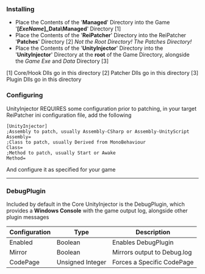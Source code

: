 ### Installing

* Place the Contents of the '**Managed**' Directory into the Game '**[*ExeName*]_Data\Managed**' Directory [1]
* Place the Contents of the '**ReiPatcher**' Directory into the ReiPatcher '**Patches**' Directory [2]
  *Not the Root Directory! The Patches Directory!*
* Place the Contents of the '**UnityInjector**' Directory into the '**UnityInjector**' Directory at the **root** of the Game Directory, alongside the *Game Exe* and *Data* Directory [3]

[1] Core/Hook Dlls go in this directory
[2] Patcher Dlls go in this directory
[3] Plugin Dlls go in this directory

### Configuring

UnityInjector REQUIRES some configuration prior to patching, in your target ReiPatcher ini configuration file, add the following

    [UnityInjector]
    ;Assembly to patch, usually Assembly-CSharp or Assembly-UnityScript
    Assembly=
    ;Class to patch, usually Derived from MonoBehaviour
    Class=
    ;Method to patch, usually Start or Awake
    Method=

And configure it as specified for your game

---
### DebugPlugin

Included by default in the Core UnityInjector is the DebugPlugin, which provides a **Windows Console** with the game output log, alongside other plugin messages

|Configuration |Type             |Description                 |
|--------------|-----------------|----------------------------|
|Enabled       |Boolean          |Enables DebugPlugin         |
|Mirror        |Boolean          |Mirrors output to Debug.log |
|CodePage      |Unsigned Integer |Forces a Specific CodePage  |

